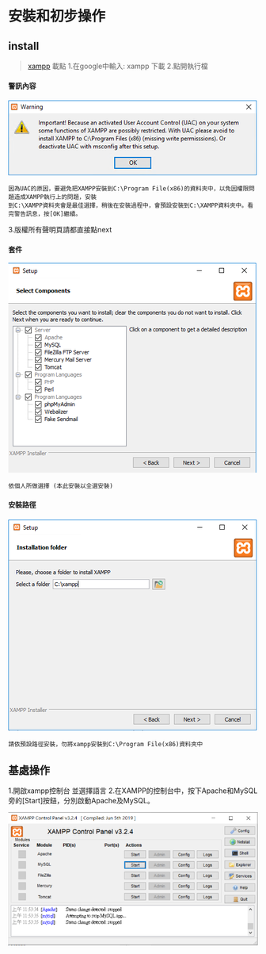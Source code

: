 # 安裝和初步操作
## install
> [xampp](https://www.apachefriends.org/zh_tw/download.html) 載點
1.在google中輸入: xampp 下載
2.點開執行檔

#### 警訊內容
![image](https://github.com/kampfcl3/web_learn/blob/main/xampp%E5%AF%A6%E4%BD%9C/pic/1.png)
```
因為UAC的原因，要避免把XAMPP安裝到C:\Program File(x86)的資料夾中，以免因權限問題造成XAMPP執行上的問題，安裝
到C:\XAMPP資料夾會是最佳選擇，稍後在安裝過程中，會預設安裝到C:\XAMPP資料夾中。看完警告訊息，按[OK]繼續。
```
3.版權所有聲明頁請都直接點next
#### 套件
![image](https://github.com/kampfcl3/web_learn/blob/main/xampp%E5%AF%A6%E4%BD%9C/pic/2.png)
```
依個人所做選擇 (本此安裝以全選安裝)
```

#### 安裝路徑
![image](https://github.com/kampfcl3/web_learn/blob/main/xampp%E5%AF%A6%E4%BD%9C/pic/3.png)
```
請依預設路徑安裝，勿將xampp安裝到C:\Program File(x86)資料夾中
```
## 基處操作

1.開啟xampp控制台 並選擇語言
2.在XAMPP的控制台中，按下Apache和MySQL旁的[Start]按鈕，分別啟動Apache及MySQL。

![image](https://github.com/kampfcl3/web_learn/blob/main/xampp%E5%AF%A6%E4%BD%9C/pic/1-1.png)






